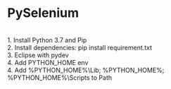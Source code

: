 # PySelenium
</br>1. Install Python 3.7 and Pip
</br>2. Install dependencies: pip install requirement.txt
</br>3. Eclipse with pydev
</br>4. Add PYTHON_HOME env
</br>4. Add %PYTHON_HOME%\Lib; %PYTHON_HOME%; %PYTHON_HOME%\Scripts to Path
